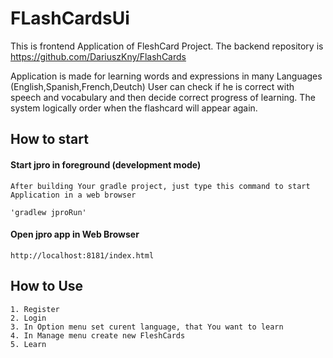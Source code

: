 # FLashCardsUi


This is frontend Application of FleshCard Project. The backend repository is https://github.com/DariuszKny/FlashCards

Application is made for learning words and expressions in many Languages (English,Spanish,French,Deutch)
User can check if he is correct with speech and vocabulary and then decide correct progress of learning.
The system logically order when the flashcard will appear again. 

## How to start #

#### Start jpro in foreground (development mode) #####

```
After building Your gradle project, just type this command to start Application in a web browser 

'gradlew jproRun'
```

#### Open jpro app in Web Browser ###
```
http://localhost:8181/index.html
```
## How to Use #
```
1. Register
2. Login
3. In Option menu set curent language, that You want to learn
4. In Manage menu create new FleshCards
5. Learn 
```


